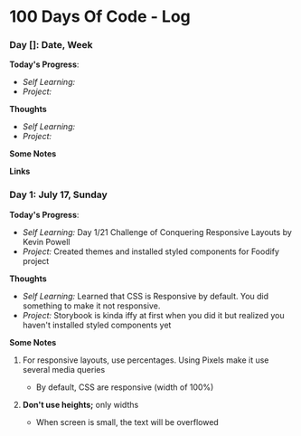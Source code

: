 # 100 Days Of Code - Log

### Day []: Date, Week
**Today's Progress**: <br/>
- *Self Learning:* 
- *Project:* 

**Thoughts** <br/>
- *Self Learning:* 
- *Project:* 

**Some Notes**

**Links**



### Day 1: July 17, Sunday

**Today's Progress**: <br/>
- *Self Learning:* Day 1/21 Challenge of Conquering Responsive Layouts by Kevin Powell 
- *Project:* Created themes and installed styled components for Foodify project

**Thoughts** <br/>
- *Self Learning:* Learned that CSS is Responsive by default. You did something to make it not responsive.
- *Project:* Storybook is kinda iffy at first when you did it but realized you haven't installed styled components yet

**Some Notes**
1. For responsive layouts, use percentages. Using Pixels make it use several media queries
	- By default, CSS are responsive (width of 100%)

2. **Don't use heights;** only widths
	- When screen is small, the text will be overflowed
